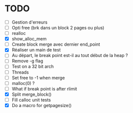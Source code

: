 # TODO

- [ ] Gestion d'erreurs
- [ ] Opti free (brk dans un block 2 pages ou plus)
- [ ] realloc
- [x] show\_alloc\_mem
- [ ] Create block merge avec dernier end\_point
- [x] Réaliser un main de test
- [ ] Au départ, le break point est-il au tout début de la heap ?
- [ ] Remove -g flag
- [ ] Test on a 32 bit arch
- [ ] Threads
- [ ] Set free to -1 when merge
- [ ] malloc(0) ?
- [ ] What if break point is after rlimit
- [x] Split merge\_block()
- [ ] Fill calloc unit tests
- [x] Do a macro for getpagesize()
